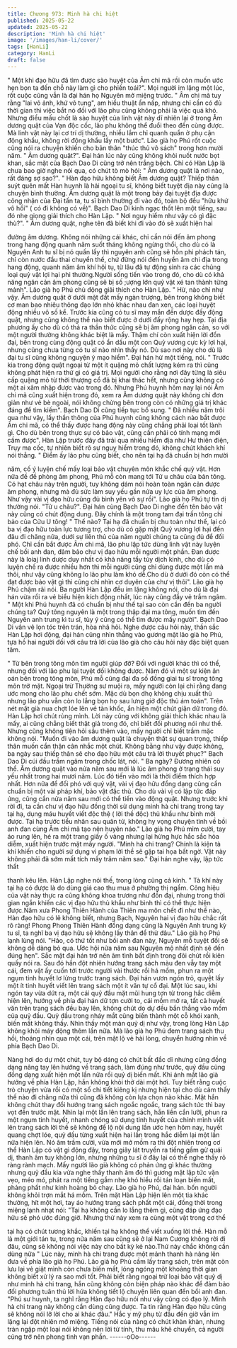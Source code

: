 ```yaml
---
title: Chương 973: Minh hà chi hiệt
published: 2025-05-22
updated: 2025-05-22
description: 'Minh hà chi hiệt'
image: '/images/han-li/cover/'
tags: [HanLi]
category: HanLi
draft: false
---
```


" Một khi đạo hữu đã tìm được sào huyệt của Âm chi mã rồi còn
muốn ước hẹn bọn ta đến chỗ này làm gì cho phiền toái?". Mọi
người im lặng một lúc, rốt cuộc cũng vẫn là đại hán họ Nguyên
mở miệng trước.
" Âm chi mã tuy rằng "lai vô ảnh, khứ vô tung", am hiểu thuật ẩn
nấp, nhưng chỉ cần có đủ thời gian thì việc bắt nó đối với lão phu
cũng không phải là việc quá khó. Nhưng điều mấu chốt là sào
huyệt của linh vật này dĩ nhiên lại ở trong Âm dương quật của Vạn
độc cốc, lão phu không thể đuổi theo đến cùng được. Mà linh vật
này lại cơ trí dị thường, nhiều lắm chỉ quanh quẩn ở phụ cận động
khẩu, không rời động khẩu lấy một bước". Lão già họ Phú rốt cuộc
cũng nói ra chuyện khiến cho bản thân "thúc thủ vô sách" trong
hơn mười năm.
" Âm dương quật?". Đại hán lúc này cũng không khỏi nuốt nước
bọt khan, sắc mặt của Bạch Dao Di cũng trở nên trắng bệch.
Chỉ có Hàn Lập là chưa bao giờ nghe nói qua, có chút tò mò hỏi:
" Âm dương quật là nơi nào, rất đáng sợ sao?".
" Hàn đạo hữu không biết Âm dương quật? Thiếp thân suýt quên
mất Hàn huynh là hải ngoại tu sĩ, không biết tuyệt địa này cũng là
chuyện bình thường. Âm dương quật là một trong bảy đại tuyệt
địa được công nhận của Đại tấn ta, tu sĩ bình thường đi vào đó,
toàn bộ đều "hữu khứ vô hồi" ( có đi không có về)". Bạch Dao Di
kinh ngạc thốt lên một tiếng, sau đó nhẹ giọng giải thích cho Hàn
Lập.
" Nơi nguy hiểm như vậy có gì đặc thù?".
" Âm dương quật, nghe tên đã biết khi đi vào đó sẽ xuất hiện hai

đường âm dương. Không nói những cái khác, chỉ cần nói đến âm
phong trong hang động quanh năm suốt tháng không ngừng thổi,
cho dù có là Nguyên Anh tu sĩ bị nó quấn lấy thì nguyên anh cũng
sẽ hồn phi phách tán, chỉ còn nước đầu thai chuyển thế, chứ
đừng nói đến huyền âm chi địa trong hang động, quanh năm âm
khí hội tụ, từ lâu đã tự động sinh ra các chủng loại quỷ vật lợi hại
phi thường.Người sống tiến vào trong đó, cho dù có khả năng
ngăn cản âm phong cũng sẽ bị số ;ượng lớn quỷ vật xé tan thành
từng mảnh". Lão già họ Phú chủ động giải thích cho Hàn Lập.
" Hừ, nào chỉ như vậy. Âm dương quật ở dưới mặt đất mấy ngàn
trượng, bên trong không biết cơ man bao nhiêu thông đạo lớn nhỏ
khác nhau đan xen, các loại huyệt động nhiều vô số kể. Trước kia
cũng có tu sĩ may mắn đến dược đấy động quật, nhưng cũng
không thể nào biết được ở dưới đấy rộng hay hẹp. Tại địa phương
ấy cho dù có thả ra thần thức cũng sẽ bị âm phong ngăn cản, so
với một người thường không khác biệt là mấy. Thậm chí còn xuất
hiện lời đồn đại, bên trong cùng động quật có ẩn dấu một con Quỷ
vương cực kỳ lợi hại, nhưng cũng chưa từng có tu sĩ nào nhìn
thấy nó. Dù sao nơi này cho dù là đại tu sĩ cũng không nguyện ý
mạo hiểm". Đại hán hừ một tiếng, nói.
" Trước kia trong động quật ngoại từ một ít quặng mỏ chất lượng
kém ra thì cũng không phát hiện ra thứ gì có giá trị. Mọi người cho
rằng nơi đây từng là siêu cấp quặng mỏ từ thời thượng cổ đã bị
khai thác hết, nhưng cũng không có một ai xâm nhập được vào
trong đó. Nhưng Phú huynh hôm nay lại nói Âm chi mã cũng xuất
hiện trong đó, xem ra Âm dương quật này không chỉ đơn giản như
vẻ bè ngoài, nói không chừng bên trong còn có những giá trị khác
đáng để tìm kiếm". Bạch Dao Di cũng tiếp tục bổ sung.
" Đã nhiều năm trôi qua như vậy, lấy thần thông của Phú huynh
cũng không cách nào bắt được Âm chi mã, có thể thấy được hang
động này cũng chẳng phải loại tốt lành gì. Cho dù bên trong thực
sự có bảo vật, cũng cần phải có tính mạng mới cầm được". Hàn
Lập trước đây đã trải qua nhiều hiểm địa như Hư thiên điện, Trụy
ma cốc, tự nhiên biết rõ sự nguy hiểm trong đó, không chút khách
khí nói thẳng.
" Điểm ấy lão phu cũng biết, cho nên tại hạ đã chuẩn bị hơn mười

năm, cố ý luyện chế mấy loại bảo vật chuyên môn khắc chế quỷ
vật. Hơn nữa đề đề phòng âm phong, Phú mỗ còn mang tới Tử u
châu của bản tông. Có hạt châu này trên người, tuy không dám
nói hoàn toàn ngăn cản được âm phong, nhưng mà đủ sức làm
suy yếu gần nửa uy lực của âm phong. Như vậy vài vị đạo hữu
cũng đủ bình yên vô sự rồi". Lão già họ Phú tự tin dị thường nói.
"Tử u châu?".
Đại hán cùng Bạch Dao Di nghe đến tên bảo vật này cũng có chút
động dung.
Đây chính là một trong tam đại trấn tông chi bảo của Cửu U tông!
" Thế nào? Tại hạ đã chuẩn bị chu toàn như thế, lại có ba vị đạo
hữu toàn lực tương trợ, cho dù có gặp mặt Quỷ vương lợi hại đến
đâu đi chăng nữa, dưới sự liên thủ của năm người chúng ta cũng
đủ để đối phó. Chỉ cần bắt được Âm chi mã, lão phu lập tức dùng
linh vật này luyện chế bồi anh đan, đảm bảo chư vị đạo hữu mỗi
người một phần. Đan dược này là loiaj linh dược duy nhất có khả
năng tẩy tủy dịch kinh, cho dù có luyện chế ra được nhiều hơn thì
mỗi người cũng chỉ dùng được một lần mà thôi, như vậy cũng
không lo lão phu làm khó dễ.Cho dù ở dưới đó còn có thể đạt
được bảo vật gì thì cũng chỉ nhìn cơ duyên của chư vị thôi". Lão
già họ Phú chậm rãi nói.
Ba người Hàn Lập đều im lặng không nói, cho dù là đại hán vừa
rồi ra vẻ biểu hiện kích động nhất, lúc này cũng đầy vẻ trầm
ngâm.
" Một khi Phú huynh đã có chuẩn bị như thế tại sao còn cần đến
ba người chúng ta? Quý tông nguyên là một trong thập đại ma
tông, muốn tìm đến Nguyên anh trung kì tu sĩ, tùy ý cũng có thể
tìm được mấy người". Bạch Dao Di vân vê lọn tóc trên trán, hòa
nhã hỏi.
Nghe được câu hỏi này, thần sắc Hàn Lập hơi động, đại hán cũng
nhìn thẳng vào gương mặt lão già họ Phú, tựa hồ hai người đối
với câu trả lời của lão già cho câu hỏi này đặc biệt quan tâm.

" Từ bên trong tông môn tìm người giúp đỡ? Đối với người khác
thì có thể, nhưng đối với lão phu lại tuyệt đối không được. Năm đó
vì một sự kiện ân oán bên trong tông môn, Phú mỗ cũng đại đa số
đồng giai tu sĩ trong tông môn trở mặt. Ngoại trừ Thường sư muội
ra, mấy người còn lại chỉ rằng đang ước mong cho lão phu chết
sớm. Mặc dù bọn dhọ không chịu xuất thủ nhưng lão phu vẫn còn
lo lắng bọn họ sau lưng giở độc thủ ám toán". Trên nét mặt già
nua chợt lóe lên vẻ tàn khốc, ẩn hiện một chút giận dữ trong đó.
Hàn Lập hơi chút rùng mình.
Lời này cũng với không giải thích khác nhau là mấy, ai cũng
chẳng biết thật giả trong đó, chỉ biết đối phương nói như thế.
Nhưng cũng không tiện hỏi sâu thêm vào, mấy người chỉ biết
trầm mặc không nói.
"Muốn đi vào âm dương quật là chuyện thật sự quan trọng, thiếp
thân muốn cẩn thận cân nhắc một chút. Không bằng như vậy
được không, ba ngày sau thiếp thân sẽ cho đạo hữu một câu trả
lời thuyết phục?" Bạch Dao Di cúi đầu trầm ngâm trong chốc lát,
nói.
" Ba ngày? Đương nhiên có thể. Âm dương quật vào nửa năm
sau mới là lúc âm phong ở trạng thái suy yếu nhất trong hai mươi
năm. Lúc đó tiến vào mới là thời điểm thích hợp nhất. Hơn nữa để
đối phó với quỷ vật, vài vị đạo hữu đồng dạng cũng cần chuẩn bị
một vài pháp khí, bảo vật đặc thù. Cho dù vài vị có lập tức đáp
ứng, cũng cần nửa năm sau mới có thể tiến vào động quật.
Nhưng trước khi rời đi, ta cần chư vị đạo hữu đồng thời sử dụng
minh hà chi trang trong tay tại hạ, dụng máu huyết viết độc thệ (
lời thề độc) thủ khẩu như bình mới được. Tại hạ trước tiểu nhân
sau quân tử, không hy vọng chuyện tình về bồi anh đan cùng Âm
chi mã tạo nên huyên náo." Lão già họ Phú mỉm cười, tay áo rung
lên, hé ra một trang giấy ố vàng nhưng lại hừng hực hắc sắc hỏa
diễm, xuất hiện trước mặt mấy người.
"Minh hà chi trang? Chính là kiện tà khí khiến cho người sử dụng
vi phạm lời thề sẽ gặp tai họa bất ngờ. Vật này không phải đã
sớm mất tích mấy trăm năm sao." Đại hán nghe vậy, lập tức thất

thanh kêu lên.
Hàn Lập nghe nói thế, trong lòng cũng cả kinh.
" Tà khí này tại hạ có được là do dùng giá cao thu mua ở phường
thị ngầm. Công hiệu của vật này thực ra cũng không khoa trương
như đồn đại, nhưng trong thời gian ngắn khiến các vị đạo hữu thủ
khẩu như bình thì có thể thực hiện được.Năm xưa Phong Thiên
Hành của Thiên ma môn chết đi như thế nào, Hàn đạo hữu có lẽ
không biết, nhưng Bạch, Nguyên hai vị đạo hữu chắc rất rõ ràng!
Phong Phong Thiên Hành đồng dạng cũng là Nguyên Anh trung
kỳ tu sĩ, ta nghĩ ba vị đạo hữu sẽ không lấy thân để thử đâu." Lão
già họ Phú lạnh lùng nói.
"Hảo, có thứ tốt như bồi anh đan này, Nguyên mỗ tuyệt đối sẽ
không dễ dàng bỏ qua. Ước hội nửa năm sau Nguyên mộ nhất
định sẽ đến đúng hẹn". Sắc mặt đại hán trở nên âm tình bất định
trong đôi chút rồi kiên quấy nói ra.
Sau đó hắn đột nhiên hướng trang sách màu đen vẫy tay một cái,
đem vật ấy cuốn tới trước người vài thước rồi há mồm, phun ra
một ngụm tinh huyết lơ lửng trước trang sách.
Đại hán vươn ngón trỏ, quyệt lấy một ít tinh huyết viết lên trang
sách một ít văn tự cổ đại.
Một lúc sau, khi ngón tay vừa dứt ra, một cái quỷ đầu mặt mũi
hung tợn từ trong hắc diễm hiện lên, hướng về phía đại hán dữ
tợn cười to, cái mồm mở ra, tất cả huyết văn trên trang sách đều
bay lên, không chút do dự đều bắn thẳng vào mồm của quỷ đầu.
Quỷ đầu trong nháy mắt cũng biến thành một cỗ khói xanh, biến
mất không thấy.
Nhìn thấy một màn quỷ dị như vậy, trong lòng Hàn Lập không
khỏi máy động thêm lần nữa.
Mà lão già họ Phú đem trang sách thu hồi, thoáng nhìn qua một
cái, trên mặt lộ vẻ hài lòng, chuyển hướng nhìn về phía Bạch Dao
Di.

Nàng hơi do dự một chút, tuy bộ dáng có chút bất đắc dĩ nhưng
cũng đồng dạng nâng tay lên hướng về trang sách, làm đúng như
trước, quỷ đầu cũng đồng dạng xuất hiện một lần nữa rồi quỷ dị
biến mất.
Khi ánh mắt lão già hướng về phía Hàn Lập, hắn không khỏi thở
dài một hơi.
Tuy biết rằng cuộc trò chuyện vừa rồi có một số chi tiết kiêng kị
nhưng hiện tại cho dù cảm thấy thế nào đi chăng nữa thì cũng đã
không còn lựa chọn nào khác.
Mặt hắn không chút thay đổi hướng trang sách ngoắc ngoắc,
trang sách tức thì bay vọt đến trước mặt.
Nhìn lại một lần lên trang sách, hắn liền cắn lưỡi, phun ra một
ngụm tinh huyết, nhanh chóng sử dụng tinh huyết của chính mình
viết lên trang sách lời thề sẽ không để lộ nội dung lần ước hẹn
hôm nay, huyết quang chợt lóe, quỷ đầu từng xuất hiện hai lần
trong hắc diễm lại một lần nữa hiện lên.
Nó âm trầm cười, vừa mới mở mồm ra thì đột nhiên trong cơ thể
Hàn Lập có vật gì động đậy, trong giây lát truyền ra tiếng gầm gừ
quái dị, thanh âm tuy không lớn, nhưng những tu sĩ ở đây lại có
thể nghe thấy rõ ràng rành mạch.
Mấy người lão già không có phản ứng gì khác thường nhưng quỷ
đầu kia vừa nghe thấy thanh âm đó thì gương mặt lập tức vặn
vẹo, méo mó, phát ra một tiếng gầm nhẹ khó hiểu rồi tán loạn
biến mất, phảng phất như kinh hoàng bỏ chạy.
Lão già họ Phú, đại hán. bốn người không khỏi trợn mắt há mồm.
Trên mặt Hàn Lập hiện lên một tia khác thường, hít một hơi, tay
áo hướng trang sách phất một cái, đồng thời trong miệng lạnh
nhạt nói:
"Tại hạ không cần lo lắng thêm gì, cũng đáp ứng đạo hữu sẽ phó
ước đúng giờ. Nhưng thứ này xem ra cùng một vật trong cơ thể

tại hạ có chút tương khắc, khiến tại hạ không thể viết xuống lời
thề. Hàn mỗ là một giới tán tu, trong nửa năm sau cũng sẽ ở lại
Nam Cương không rời đi đâu, cũng sẽ không nói việc này cho bất
kỳ kẻ nào.Thứ này chắc không cần dùng nữa "
Lúc này, minh hà chi trang được một mảnh thanh hà nâng lên đưa
về phía lão già họ Phú.
Lão già họ Phú cầm lấy trang sách, trên mặt còn lưu lại vẻ giật
mình còn chưa biến mất, lóng ngóng một khoảng thời gian không
biết xử lý ra sao mới tốt. Phải biết rằng ngoại trừ loại bảo vật quỷ
dị như minh hà chi trang, hắn cũng không còn biện pháp nào khác
để đảm bảo đối phương tuân thủ lời hứa không tiết lộ chuyện liên
quan đến bồi anh đan.
"Phú sư huynh, ta nghĩ rằng Hàn đạo hữu nói như vậy cũng có
đạo lý. Minh hà chi trang này không cần dùng cũng được. Ta tin
rằng Hàn đạo hữu cũng sẽ không nói lỡ lời cho ai khác đâu." Hắc
y mỹ phụ từ đầu đến giờ vẫn im lặng lại đột nhiên mở miệng.
Tiếng nói của nàng có chút khàn khàn, nhưng tràn ngập một loại
nói không nên lời từ tính, thu mâu khẽ chuyển, cả người cũng trở
nên phong tình vạn phần.
------oOo------
